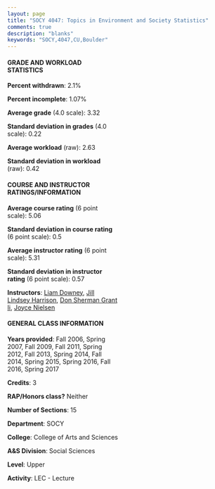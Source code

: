 ```yaml
---
layout: page
title: "SOCY 4047: Topics in Environment and Society Statistics"
comments: true
description: "blanks"
keywords: "SOCY,4047,CU,Boulder"
---
```

<head>
<script src="https://ajax.googleapis.com/ajax/libs/jquery/2.1.3/jquery.min.js"></script>
<script src="https://dl.dropboxusercontent.com/s/pc42nxpaw1ea4o9/highcharts.js?dl=0"></script>
<!-- <script src="../assets/js/highcharts.js"></script> -->
<style type="text/css">@font-face {
	font-family: "Bebas Neue";
	src: url(https://www.filehosting.org/file/details/544349/BebasNeue Regular.otf) format("opentype");
	}
	h1.Bebas { 
		font-family: "Bebas Neue", Verdana, Tahoma;
	}
</style>
</head>
<body>
	<div id="container" style="float: right; width: 45%; height: 88%; margin-left: 2.5%; margin-right: 2.5%;"></div>
	<script language="JavaScript">
		$(document).ready(function() {
		var chart = {type: 'column'};
		var title = {text: 'Grade Distribution'};
		var xAxis = {categories: ['A','B','C','D','F'],crosshair: true};
		var yAxis = {min: 0,title: {text: 'Percentage'}};
		var tooltip = {headerFormat: '<center><b><span style="font-size:20px">{point.key}</span></b></center>',
		               pointFormat: '<td style="padding:0"><b>{point.y:.1f}%</b></td>',
		               footerFormat: '</table>',shared: true,useHTML: true};
		var plotOptions = {column: {pointPadding: 0.0,borderWidth: 0}};  
		var credits = {enabled: false};var series= [{name: 'Percent',data: [48.48,39.0,10.31,1.76,0.46,]}];
		var json = {};
		json.chart = chart;
		json.title = title;
		json.tooltip = tooltip;
		json.xAxis = xAxis;
		json.yAxis = yAxis;  
		json.series = series;
		json.plotOptions = plotOptions;  
		json.credits = credits;
		$('#container').highcharts(json);
	});
	</script>
</body>
			   
#### GRADE AND WORKLOAD STATISTICS

**Percent withdrawn**: 2.1%

**Percent incomplete**: 1.07%

**Average grade** (4.0 scale): 3.32

**Standard deviation in grades** (4.0 scale): 0.22

**Average workload** (raw): 2.63

**Standard deviation in workload** (raw): 0.42

#### COURSE AND INSTRUCTOR RATINGS/INFORMATION

**Average course rating** (6 point scale): 5.06

**Standard deviation in course rating** (6 point scale): 0.5

**Average instructor rating** (6 point scale): 5.31

**Standard deviation in instructor rating** (6 point scale): 0.57

**Instructors**: <a href='../../instructors/Liam_Downey'>Liam Downey</a>, <a href='../../instructors/Jill_Lindsey_Harrison'>Jill Lindsey Harrison</a>, <a href='../../instructors/Don_Sherman_Grant_Ii'>Don Sherman Grant Ii</a>, <a href='../../instructors/Joyce_Nielsen'>Joyce Nielsen</a>

#### GENERAL CLASS INFORMATION

**Years provided**: Fall 2006, Spring 2007, Fall 2009, Fall 2011, Spring 2012, Fall 2013, Spring 2014, Fall 2014, Spring 2015, Spring 2016, Fall 2016, Spring 2017

**Credits**: 3

**RAP/Honors class?** Neither

**Number of Sections**: 15

**Department**: SOCY

**College**: College of Arts and Sciences

**A&S Division**: Social Sciences

**Level**: Upper

**Activity**: LEC - Lecture
